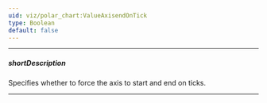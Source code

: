 ```yaml
---
uid: viz/polar_chart:ValueAxisendOnTick
type: Boolean
default: false
---
```

---
##### shortDescription
Specifies whether to force the axis to start and end on ticks.

---

